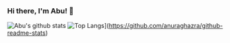 ### Hi there, I'm Abu! 👋

![Abu's github stats](https://github-readme-stats.vercel.app/api?username=Walleclipse&show_icons=true&include_all_commits=true&hide=[%22issues%22,%22contribs%22]&theme=dracula)
![Top Langs](https://github-readme-stats.vercel.app/api/top-langs/?username=Walleclipse&layout=compact)](https://github.com/anuraghazra/github-readme-stats)
